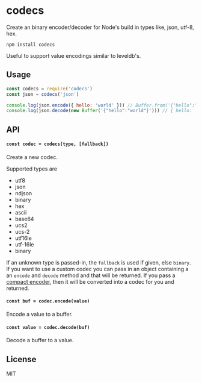 # codecs

Create an binary encoder/decoder for Node's build in types like, json, utf-8, hex.

```
npm install codecs
```

Useful to support value encodings similar to leveldb's.

## Usage

``` js
const codecs = require('codecs')
const json = codecs('json')

console.log(json.encode({ hello: 'world' })) // Buffer.from('{"hello":"world"}')
console.log(json.decode(new Buffer('{"hello":"world"}'))) // { hello: 'world' }
```

## API

#### `const codec = codecs(type, [fallback])`

Create a new codec.

Supported types are

* utf8
* json
* ndjson
* binary
* hex
* ascii
* base64
* ucs2
* ucs-2
* utf16le
* utf-16le
* binary

If an unknown type is passed-in, the `fallback` is used if given, else `binary`.
If you want to use a custom codec you can pass in an object containing a an `encode` and `decode` method and that will be returned.
If you pass a [compact encoder](https://github.com/compact-encoding/compact-encoding), then it will be converted into a codec for you and returned.

#### `const buf = codec.encode(value)`

Encode a value to a buffer.

#### `const value = codec.decode(buf)`

Decode a buffer to a value.

## License

MIT
